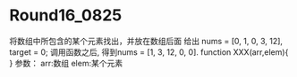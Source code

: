 # Round16_0825
将数组中所包含的某个元素找出，并放在数组后面 给出 nums = [0, 1, 0, 3, 12], target = 0; 调用函数之后, 得到nums = [1, 3, 12, 0, 0].  function XXX(arr,elem){ }  参数： arr:数组 elem:某个元素
